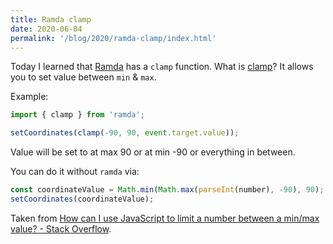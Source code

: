 ```yaml
---
title: Ramda clamp
date: 2020-06-04
permalink: '/blog/2020/ramda-clamp/index.html'
---
```


Today I learned that [Ramda](https://ramdajs.com/) has a `clamp` function.
What is [clamp](https://ramdajs.com/docs/#clamp)? It allows you to set value between `min` & `max`.

Example:

```ts
import { clamp } from 'ramda';

setCoordinates(clamp(-90, 90, event.target.value));
```

Value will be set to at max 90 or at min -90 or everything in between.

You can do it without `ramda` via:

```ts
const coordinateValue = Math.min(Math.max(parseInt(number), -90), 90);
setCoordinates(coordinateValue);
```

Taken from [How can I use JavaScript to limit a number between a min/max value? - Stack Overflow](https://stackoverflow.com/questions/5842747/how-can-i-use-javascript-to-limit-a-number-between-a-min-max-value).
